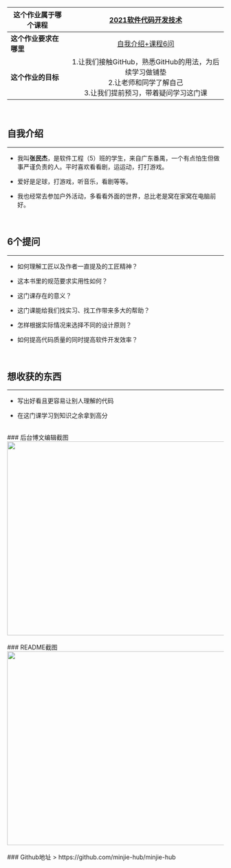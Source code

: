 | 这个作业属于哪个课程 | [2021软件代码开发技术](https://edu.cnblogs.com/campus/gdgy/2021Softwarecodedevelopmenttechnology) |
| -------------------- | :----------------------------------------------------------: |
| **这个作业要求在哪里**   | [自我介绍+课程6问](https://edu.cnblogs.com/campus/gdgy/2021Softwarecodedevelopmenttechnology/homework/11773) |
| **这个作业的目标**       | 1.让我们接触GitHub，熟悉GitHub的用法，为后续学习做铺垫<br />2.让老师和同学了解自己<br />3.让我们提前预习，带着疑问学习这门课 | <br /> <br />
<br />

## 自我介绍
- - -
- 我叫**张民杰**，是软件工程（5）班的学生，来自广东番禺，一个有点怕生但做事严谨负责的人。平时喜欢看看剧，运运动，打打游戏。

- 爱好是足球，打游戏，听音乐，看剧等等。
- 我也经常去参加户外活动，多看看外面的世界，总比老是窝在家窝在电脑前好。
  
<br />

## 6个提问
- - -
- 如何理解工匠以及作者一直提及的工匠精神？

- 这本书里的规范要求实用性如何？
- 这门课存在的意义？
- 这门课能给我们找实习、找工作带来多大的帮助？
- 怎样根据实际情况来选择不同的设计原则？
- 如何提高代码质量的同时提高软件开发效率？ <br />
<br />

## 想收获的东西
- - -
-  写出好看且更容易让别人理解的代码
 
-  在这门课学习到知识之余拿到高分 <br />
<br />
### 后台博文编辑截图
<img src="https://img2020.cnblogs.com/blog/2319276/202103/2319276-20210309142250406-1867320888.png" width = "800" height = "450" align=center /> <br />
<br />
### README截图
<img src="https://img2020.cnblogs.com/blog/2319276/202103/2319276-20210309142100971-2026415285.png" width = "800" height = "450" align=center /> <br />
<br />
### Github地址
> https://github.com/minjie-hub/minjie-hub
